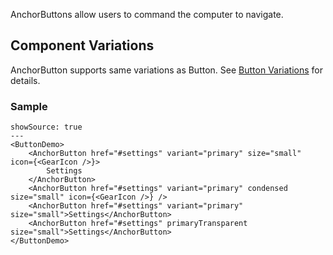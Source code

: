 AnchorButtons allow users to command the computer to navigate.

## Component Variations

AnchorButton supports same variations as Button. See [Button Variations](/button/variations) for details.

### Sample

```react
showSource: true
---
<ButtonDemo>
	<AnchorButton href="#settings" variant="primary" size="small" icon={<GearIcon />}>
		Settings
	</AnchorButton>
	<AnchorButton href="#settings" variant="primary" condensed size="small" icon={<GearIcon />} />
	<AnchorButton href="#settings" variant="primary" size="small">Settings</AnchorButton>
	<AnchorButton href="#settings" primaryTransparent size="small">Settings</AnchorButton>
</ButtonDemo>
```
